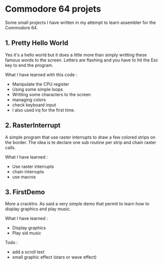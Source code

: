 # Commodore 64 projets
Some small projects I have written in my attempt to learn assembler for the Commodore 64.

## 1. Pretty Hello World
Yes it's a hello world but it does a little more than simply writting these famous words to the screen. Letters are flashing and you have to hit the Esc key to end the program.

What I have learned with this code :
- Manipulate the CPU register
- Using some simple loops
- Writting some characters to the screen
- managing colors
- check keyboard input
- I also used irq for the first time.

## 2. RasterInterrupt
A simple program that use raster interrupts to draw a few colored strips on the border. The idea is te declare one sub routine per strip and chain raster calls.

What I have learned :
- Use raster interrupts
- chain interrupts
- use macros

## 3. FirstDemo
More a cracktro. As said a very simple demo that permit to learn how to display graphics and play music.

What I have learned :
- Display graphics
- Play sid music

Todo :
- add a scroll text
- small graphic effect (stars or wave effect)
